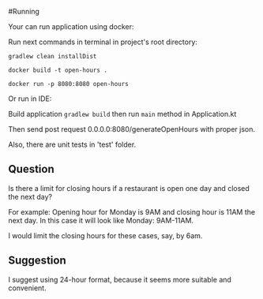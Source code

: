 #Running

Your can run application using docker:

Run next commands in terminal in project's root directory:

`gradlew clean installDist`

`docker build -t open-hours .`

`docker run -p 8080:8080 open-hours`

Or run in IDE:

Build application `gradlew build` then run `main` method in Application.kt

Then send post request 0.0.0.0:8080/generateOpenHours with proper json.

Also, there are unit tests in 'test' folder.

## Question
Is there a limit for closing hours if a restaurant is open one day and 
closed the next day?

For example:
Opening hour for Monday is 9AM and closing hour is 11AM the next day.
In this case it will look like
Monday: 9AM-11AM.

I would limit the closing hours for these cases, say, by 6am.  

## Suggestion
I suggest using 24-hour format, because it seems more suitable and convenient.
